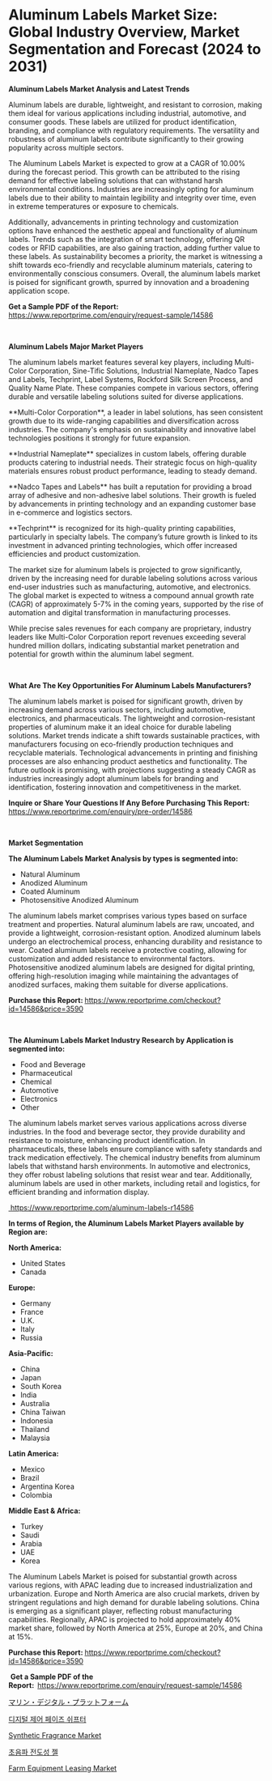 <p><h1>Aluminum Labels Market Size: Global Industry Overview, Market Segmentation and Forecast (2024 to 2031)</h1></p><p><strong>Aluminum Labels Market Analysis and Latest Trends</strong></p>
<p><p>Aluminum labels are durable, lightweight, and resistant to corrosion, making them ideal for various applications including industrial, automotive, and consumer goods. These labels are utilized for product identification, branding, and compliance with regulatory requirements. The versatility and robustness of aluminum labels contribute significantly to their growing popularity across multiple sectors.</p><p>The Aluminum Labels Market is expected to grow at a CAGR of 10.00% during the forecast period. This growth can be attributed to the rising demand for effective labeling solutions that can withstand harsh environmental conditions. Industries are increasingly opting for aluminum labels due to their ability to maintain legibility and integrity over time, even in extreme temperatures or exposure to chemicals.</p><p>Additionally, advancements in printing technology and customization options have enhanced the aesthetic appeal and functionality of aluminum labels. Trends such as the integration of smart technology, offering QR codes or RFID capabilities, are also gaining traction, adding further value to these labels. As sustainability becomes a priority, the market is witnessing a shift towards eco-friendly and recyclable aluminum materials, catering to environmentally conscious consumers. Overall, the aluminum labels market is poised for significant growth, spurred by innovation and a broadening application scope.</p></p>
<p><strong>Get a Sample PDF of the Report:&nbsp;</strong> <a href="https://www.reportprime.com/enquiry/request-sample/14586">https://www.reportprime.com/enquiry/request-sample/14586</a></p>
<p>&nbsp;</p>
<p><strong>Aluminum Labels Major Market Players</strong></p>
<p><p>The aluminum labels market features several key players, including Multi-Color Corporation, Sine-Tific Solutions, Industrial Nameplate, Nadco Tapes and Labels, Techprint, Label Systems, Rockford Silk Screen Process, and Quality Name Plate. These companies compete in various sectors, offering durable and versatile labeling solutions suited for diverse applications.</p><p>**Multi-Color Corporation**, a leader in label solutions, has seen consistent growth due to its wide-ranging capabilities and diversification across industries. The company's emphasis on sustainability and innovative label technologies positions it strongly for future expansion. </p><p>**Industrial Nameplate** specializes in custom labels, offering durable products catering to industrial needs. Their strategic focus on high-quality materials ensures robust product performance, leading to steady demand. </p><p>**Nadco Tapes and Labels** has built a reputation for providing a broad array of adhesive and non-adhesive label solutions. Their growth is fueled by advancements in printing technology and an expanding customer base in e-commerce and logistics sectors.</p><p>**Techprint** is recognized for its high-quality printing capabilities, particularly in specialty labels. The company’s future growth is linked to its investment in advanced printing technologies, which offer increased efficiencies and product customization.</p><p>The market size for aluminum labels is projected to grow significantly, driven by the increasing need for durable labeling solutions across various end-user industries such as manufacturing, automotive, and electronics. The global market is expected to witness a compound annual growth rate (CAGR) of approximately 5-7% in the coming years, supported by the rise of automation and digital transformation in manufacturing processes.</p><p>While precise sales revenues for each company are proprietary, industry leaders like Multi-Color Corporation report revenues exceeding several hundred million dollars, indicating substantial market penetration and potential for growth within the aluminum label segment.</p></p>
<p>&nbsp;</p>
<p><strong>What Are The Key Opportunities For Aluminum Labels Manufacturers?</strong></p>
<p><p>The aluminum labels market is poised for significant growth, driven by increasing demand across various sectors, including automotive, electronics, and pharmaceuticals. The lightweight and corrosion-resistant properties of aluminum make it an ideal choice for durable labeling solutions. Market trends indicate a shift towards sustainable practices, with manufacturers focusing on eco-friendly production techniques and recyclable materials. Technological advancements in printing and finishing processes are also enhancing product aesthetics and functionality. The future outlook is promising, with projections suggesting a steady CAGR as industries increasingly adopt aluminum labels for branding and identification, fostering innovation and competitiveness in the market.</p></p>
<p><strong>Inquire or Share Your Questions If Any Before Purchasing This Report:</strong> <a href="https://www.reportprime.com/enquiry/pre-order/14586">https://www.reportprime.com/enquiry/pre-order/14586</a></p>
<p>&nbsp;</p>
<p><strong>Market Segmentation</strong></p>
<p><strong>The Aluminum Labels Market Analysis by types is segmented into:</strong></p>
<p><ul><li>Natural Aluminum</li><li>Anodized Aluminum</li><li>Coated Aluminum</li><li>Photosensitive Anodized Aluminum</li></ul></p>
<p><p>The aluminum labels market comprises various types based on surface treatment and properties. Natural aluminum labels are raw, uncoated, and provide a lightweight, corrosion-resistant option. Anodized aluminum labels undergo an electrochemical process, enhancing durability and resistance to wear. Coated aluminum labels receive a protective coating, allowing for customization and added resistance to environmental factors. Photosensitive anodized aluminum labels are designed for digital printing, offering high-resolution imaging while maintaining the advantages of anodized surfaces, making them suitable for diverse applications.</p></p>
<p><strong>Purchase this Report:&nbsp;</strong><a href="https://www.reportprime.com/checkout?id=14586&price=3590">https://www.reportprime.com/checkout?id=14586&price=3590</a></p>
<p>&nbsp;</p>
<p><strong>The Aluminum Labels Market Industry Research by Application is segmented into:</strong></p>
<p><ul><li>Food and Beverage</li><li>Pharmaceutical</li><li>Chemical</li><li>Automotive</li><li>Electronics</li><li>Other</li></ul></p>
<p><p>The aluminum labels market serves various applications across diverse industries. In the food and beverage sector, they provide durability and resistance to moisture, enhancing product identification. In pharmaceuticals, these labels ensure compliance with safety standards and track medication effectively. The chemical industry benefits from aluminum labels that withstand harsh environments. In automotive and electronics, they offer robust labeling solutions that resist wear and tear. Additionally, aluminum labels are used in other markets, including retail and logistics, for efficient branding and information display.</p></p>
<p><a href="https://www.reportprime.com/aluminum-labels-r14586">&nbsp;https://www.reportprime.com/aluminum-labels-r14586</a></p>
<p><strong>In terms of Region, the Aluminum Labels Market Players available by Region are:</strong></p>
<p>
    <p> <strong> North America: </strong>
        <ul>
            <li>United States</li>
            <li>Canada</li>
        </ul>
        </p> 
    <p> <strong> Europe: </strong>
        <ul>
            <li>Germany</li>
            <li>France</li>
            <li>U.K.</li>
            <li>Italy</li>
            <li>Russia</li>
        </ul>
        </p> 
    <p> <strong> Asia-Pacific: </strong>
        <ul>
            <li>China</li>
            <li>Japan</li>
            <li>South Korea</li>
            <li>India</li>
            <li>Australia</li>
            <li>China Taiwan</li>
            <li>Indonesia</li>
            <li>Thailand</li>
            <li>Malaysia</li>
        </ul>
        </p> 
    <p> <strong> Latin America: </strong>
        <ul>
            <li>Mexico</li>
            <li>Brazil</li>
            <li>Argentina Korea</li>
            <li>Colombia</li>
        </ul>
        </p> 
    <p> <strong> Middle East & Africa: </strong>
        <ul>
            <li>Turkey</li>
            <li>Saudi</li>
            <li>Arabia</li>
            <li>UAE</li>
            <li>Korea</li>
        </ul>
    </p>
    </p>
<p><p>The Aluminum Labels Market is poised for substantial growth across various regions, with APAC leading due to increased industrialization and urbanization. Europe and North America are also crucial markets, driven by stringent regulations and high demand for durable labeling solutions. China is emerging as a significant player, reflecting robust manufacturing capabilities. Regionally, APAC is projected to hold approximately 40% market share, followed by North America at 25%, Europe at 20%, and China at 15%.</p></p>
<p><strong>Purchase this Report: </strong><a href="https://www.reportprime.com/checkout?id=14586&price=3590">https://www.reportprime.com/checkout?id=14586&price=3590</a></p>
<p>&nbsp;<strong>Get a Sample PDF of the Report:&nbsp;&nbsp;</strong><a href="https://www.reportprime.com/enquiry/request-sample/14586">https://www.reportprime.com/enquiry/request-sample/14586</a></p>
<p><strong></strong></p>
<p><p><a href="https://medium.com/@erlenegcfeenan/marine-digital-platform-market-%E3%81%AE%E3%82%B0%E3%83%AD%E3%83%BC%E3%83%90%E3%83%AB%E5%B8%82%E5%A0%B4%E6%A6%82%E8%A6%81%E3%81%AF-%E4%B8%96%E7%95%8C%E3%81%8A%E3%82%88%E3%81%B3%E4%B8%BB%E8%A6%81%E5%B8%82%E5%A0%B4%E3%81%AB%E3%81%8A%E3%81%91%E3%82%8B%E6%A5%AD%E7%95%8C%E3%81%AB%E5%BD%B1%E9%9F%BF%E3%82%92%E4%B8%8E%E3%81%88%E3%82%8B%E4%B8%BB%E8%A6%81%E3%81%AA%E3%83%88%E3%83%AC%E3%83%B3%E3%83%89%E3%81%AB%E3%81%A4%E3%81%84%E3%81%A6-%E7%8B%AC%E8%87%AA%E3%81%AE%E8%A6%96%E7%82%B9%E3%82%92%E6%8F%90%E4%BE%9B%E3%81%97%E3%81%BE%E3%81%99-f69070c05894">マリン・デジタル・プラットフォーム</a></p><p><a href="https://medium.com/@mujgankortalih/digital-controlled-phase-shifter-market-%EC%9D%98-%EA%B8%80%EB%A1%9C%EB%B2%8C-%EC%8B%9C%EC%9E%A5-%EA%B0%9C%EC%9A%94%EB%8A%94-%EC%A0%84-%EC%84%B8%EA%B3%84-%EB%B0%8F-%EC%A3%BC%EC%9A%94-%EC%8B%9C%EC%9E%A5%EC%9D%98-%EC%82%B0%EC%97%85%EC%97%90-%EC%98%81%ED%96%A5%EC%9D%84-%EB%AF%B8%EC%B9%98%EB%8A%94-%EC%A3%BC%EC%9A%94-%ED%8A%B8%EB%A0%8C%EB%93%9C%EC%97%90-%EB%8C%80%ED%95%9C-%EB%8F%85%ED%8A%B9%ED%95%9C-%EA%B4%80%EC%A0%90%EC%9D%84-6ec05acf9522">디지털 제어 페이즈 쉬프터</a></p><p><a href="https://medium.com/@eliyamanson4561/the-synthetic-fragrance-market-prioritizes-cost-control-and-efficiency-enhancement-41b405c8c3d3">Synthetic Fragrance Market</a></p><p><a href="https://medium.com/@mujgankortalih/ultrasound-conductive-gels-market-%EC%9D%98-%EA%B8%80%EB%A1%9C%EB%B2%8C-%EC%8B%9C%EC%9E%A5-%EA%B0%9C%EC%9A%94%EB%8A%94-%EC%A0%84-%EC%84%B8%EA%B3%84-%EB%B0%8F-%EC%A3%BC%EC%9A%94-%EC%8B%9C%EC%9E%A5%EC%9D%98-%EC%82%B0%EC%97%85%EC%97%90-%EC%98%81%ED%96%A5%EC%9D%84-%EB%AF%B8%EC%B9%98%EB%8A%94-%EC%A3%BC%EC%9A%94-%ED%8A%B8%EB%A0%8C%EB%93%9C%EC%97%90-%EB%8C%80%ED%95%9C-%EB%8F%85%ED%8A%B9%ED%95%9C-%EA%B4%80%EC%A0%90%EC%9D%84-%EC%A0%9C%EA%B3%B5%ED%95%A9%EB%8B%88%EB%8B%A4-e79520c3263a">초음파 전도성 젤</a></p><p><a href="https://www.linkedin.com/pulse/what-influencing-future-farm-equipment-leasing-market-insights-l1o7e?trackingId=MDWGXMFLSNucZjrrEWBgbA%3D%3D">Farm Equipment Leasing Market</a></p></p>